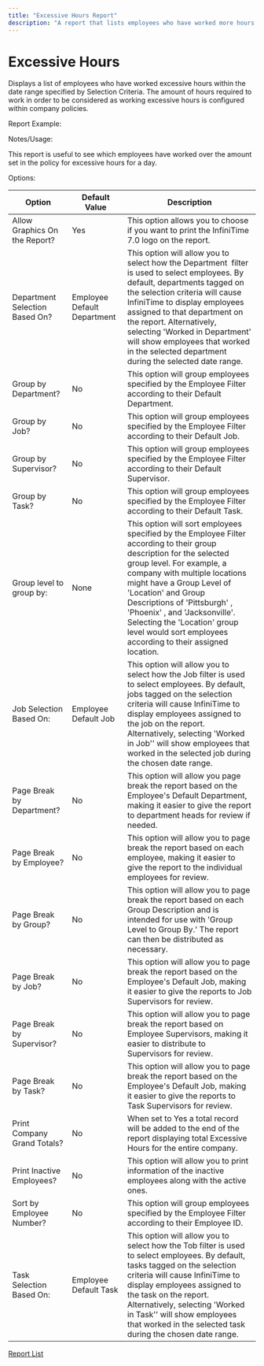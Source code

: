```yaml
---
title: "Excessive Hours Report"
description: "A report that lists employees who have worked more hours than the configured excessive hours within a specified date range, helping to monitor overwork and ensure compliance with company policies."
---
```


# Excessive Hours

Displays a list of employees who have worked excessive hours within the date range specified by Selection Criteria. The amount of hours required to work in order to be considered as working excessive hours is configured within company policies.

Report Example:

Notes/Usage:

This report is useful to see which employees have worked over the amount set in the policy for excessive hours for a day.

Options:

| Option                         | Default Value               | Description                                                                                                                                                                                                                                                                                                                                                                                        |
| ------------------------------ | --------------------------- | -------------------------------------------------------------------------------------------------------------------------------------------------------------------------------------------------------------------------------------------------------------------------------------------------------------------------------------------------------------------------------------------------- |
| Allow Graphics On the Report?  | Yes                         | This option allows you to choose if you want to print the InfiniTime 7.0 logo on the report.                                                                                                                                                                                                                                                                                                       |
| Department Selection Based On? | Employee Default Department | This option will allow you to select how the Department  filter is used to select employees. By default, departments tagged on the selection criteria will cause InfiniTime to display employees assigned to that department on the report. Alternatively, selecting 'Worked in Department' will show employees that worked in the selected department during the selected date range.             |
| Group by Department?           | No                          | This option will group employees specified by the Employee Filter according to their Default Department.                                                                                                                                                                                                                                                                                           |
| Group by Job?                  | No                          | This option will group employees specified by the Employee Filter according to their Default Job.                                                                                                                                                                                                                                                                                                  |
| Group by Supervisor?           | No                          | This option will group employees specified by the Employee Filter according to their Default Supervisor.                                                                                                                                                                                                                                                                                           |
| Group by Task?                 | No                          | This option will group employees specified by the Employee Filter according to their Default Task.                                                                                                                                                                                                                                                                                                 |
| Group level to group by:       | None                        | This option will sort employees specified by the Employee Filter according to their group description for the selected group level. For example, a company with multiple locations might have a Group Level of 'Location' and Group Descriptions of 'Pittsburgh' , 'Phoenix' , and 'Jacksonville'. Selecting the 'Location' group level would sort employees according to their assigned location. |
| Job Selection Based On:        | Employee Default Job        | This option will allow you to select how the Job filter is used to select employees. By default, jobs tagged on the selection criteria will cause InfiniTime to display employees assigned to the job on the report. Alternatively, selecting 'Worked in Job'' will show employees that worked in the selected job during the chosen date range.                                                   |
| Page Break by Department?      | No                          | This option will allow you page break the report based on the Employee's Default Department, making it easier to give the report to department heads for review if needed.                                                                                                                                                                                                                         |
| Page Break by Employee?        | No                          | This option will allow you to page break the report based on each employee, making it easier to give the report to the individual employees for review.                                                                                                                                                                                                                                            |
| Page Break by Group?           | No                          | This option will allow you to page break the report based on each Group Description and is intended for use with 'Group Level to Group By.' The report can then be distributed as necessary.                                                                                                                                                                                                       |
| Page Break by Job?             | No                          | This option will allow you to page break the report based on the Employee's Default Job, making it easier to give the reports to Job Supervisors for review.                                                                                                                                                                                                                                       |
| Page Break by Supervisor?      | No                          | This option will allow you to page break the report based on Employee Supervisors, making it easier to distribute to Supervisors for review.                                                                                                                                                                                                                                                       |
| Page Break by Task?            | No                          | This option will allow you to page break the report based on the Employee's Default Job, making it easier to give the reports to Task Supervisors for review.                                                                                                                                                                                                                                      |
| Print Company Grand Totals?    | No                          | When set to Yes a total record will be added to the end of the report displaying total Excessive Hours for the entire company.                                                                                                                                                                                                                                                                     |
| Print Inactive Employees?      | No                          | This option will allow you to print information of the inactive employees along with the active ones.                                                                                                                                                                                                                                                                                              |
| Sort by Employee Number?       | No                          | This option will group employees specified by the Employee Filter according to their Employee ID.                                                                                                                                                                                                                                                                                                  |
| Task Selection Based On:       | Employee Default Task       | This option will allow you to select how the Tob filter is used to select employees. By default, tasks tagged on the selection criteria will cause InfiniTime to display employees assigned to the task on the report. Alternatively, selecting 'Worked in Task'' will show employees that worked in the selected task during the chosen date range.                                               |

[Report List](../Report_List.md)
